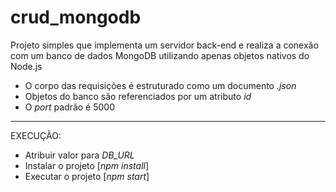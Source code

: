 # crud_mongodb

Projeto simples que implementa um servidor back-end e realiza a conexão com um banco de dados MongoDB utilizando apenas objetos nativos do Node.js

- O corpo das requisições é estruturado como um documento *.json*
- Objetos do banco são referenciados por um atributo *id*
- O *port* padrão é 5000

***

EXECUÇÃO:
- Atribuir valor para *DB_URL*
- Instalar o projeto [*npm install*]
- Executar o projeto [*npm start*]
